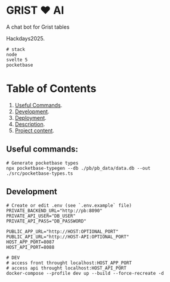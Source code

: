 # GRIST ♥️ AI

A chat bot for Grist tables

Hackdays2025.

```console
# stack
node
svelte 5
pocketbase
```

# Table of Contents

1. [Useful Commands](#useful-commands).
2. [Development](#development).
3. [Deployment](#deployment).
4. [Description](#project-description).
5. [Project content](#project-content).

## Useful commands:

```console
# Generate pocketbase types
npx pocketbase-typegen --db ./pb/pb_data/data.db --out ./src/pocketbase-types.ts
```

## Development

```console
# Create or edit .env (see `.env.example` file)
PRIVATE_BACKEND_URL="http://pb:8090"
PRIVATE_API_USER="DB_USER"
PRIVATE_API_PASS="DB_PASSWORD"

PUBLIC_APP_URL="http://HOST:OPTIONAL_PORT"
PUBLIC_API_URL="http://HOST-API:OPTIONAL_PORT"
HOST_APP_PORT=8087
HOST_API_PORT=8088

# DEV
# access front throught localhost:HOST_APP_PORT
# access api throught localhost:HOST_API_PORT
docker-compose --profile dev up --build --force-recreate -d
```
